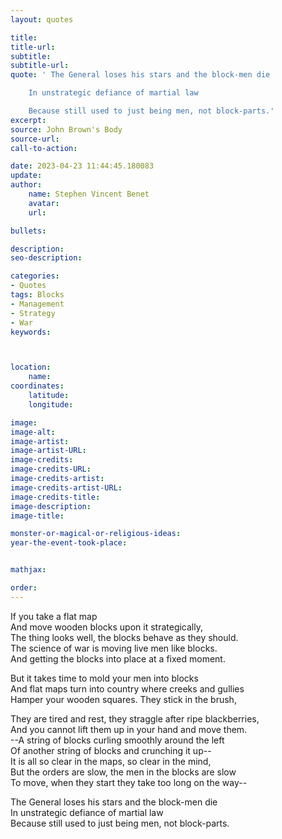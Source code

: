 ```yaml
---
layout: quotes

title:
title-url:
subtitle:
subtitle-url:
quote: ' The General loses his stars and the block-men die

    In unstrategic defiance of martial law

    Because still used to just being men, not block-parts.'
excerpt:
source: John Brown's Body
source-url:
call-to-action:

date: 2023-04-23 11:44:45.180083
update:
author:
    name: Stephen Vincent Benet
    avatar:
    url:

bullets:

description:
seo-description:

categories:
- Quotes
tags: Blocks
- Management
- Strategy
- War
keywords:



location:
    name:
coordinates:
    latitude:
    longitude:

image:
image-alt:
image-artist:
image-artist-URL:
image-credits:
image-credits-URL:
image-credits-artist:
image-credits-artist-URL:
image-credits-title:
image-description:
image-title:

monster-or-magical-or-religious-ideas:
year-the-event-took-place:


mathjax:

order:
---
```


If you take a flat map \
And move wooden blocks upon it strategically, \
The thing looks well, the blocks behave as they should. \
The science of war is moving  live men like blocks. \
And getting the blocks into place at a fixed moment.

But it takes time to mold your men into blocks \
And flat maps turn into country  where creeks and gullies \
Hamper your wooden squares. They stick in the brush,

They are tired and rest, they straggle after ripe blackberries, \
And you cannot  lift them up in your hand and move them. \
--A string of blocks curling smoothly  around the left \
Of another string of blocks and crunching it up-- \
It is all  so clear in the maps, so clear in the mind, \
But the orders are slow, the men  in the blocks are slow \
To move, when they start they take too long on the way--

The General loses his stars and the block-men die \
In unstrategic defiance of martial law \
Because still used to just being men, not block-parts.
